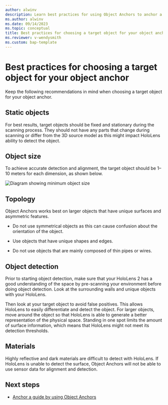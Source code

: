 ```yaml
---
author: alwinv
description: Learn best practices for using Object Anchors to anchor a guide in Dynamics 365 Guides
ms.author: alwinv
ms.date: 09/14/2023
ms.topic: conceptual
title: Best practices for choosing a target object for your object anchor
ms.reviewer: v-wendysmith
ms.custom: bap-template
---
```


# Best practices for choosing a target object for your object anchor

Keep the following recommendations in mind when choosing a target object for your object anchor.

## Static objects

For best results, target objects should be fixed and stationary during the scanning process. They should not have any parts that change during scanning or differ from the 3D source model as this might impact HoloLens ability to detect the object.

## Object size

To achieve accurate detection and alignment, the target object should be 1–10 meters for each dimension, as shown below.

![Diagram showing minimum object size](media/AOA-object-size.PNG "Diagram showing minimum object size")

## Topology

Object Anchors works best on larger objects that have unique surfaces and asymmetric features.

- Do not use symmetrical objects as this can cause confusion about the orientation of the object.

- Use objects that have unique shapes and edges.

- Do not use objects that are mainly composed of thin pipes or wires.

## Object detection

Prior to starting object detection, make sure that your HoloLens 2 has a good understanding of the space by pre-scanning your environment before doing object detection. Look at the surrounding walls and unique objects with your HoloLens.

Then look at your target object to avoid false positives. This allows HoloLens to easily differentiate and detect the object. For larger objects, move around the object so that HoloLens is able to generate a better representation of the physical space. Standing in one spot limits the amount of surface information, which means that HoloLens might not meet its detection thresholds.

## Materials

Highly reflective and dark materials are difficult to detect with HoloLens. If HoloLens is unable to detect the surface, Object Anchors will not be able to use sensor data for alignment and detection.

## Next steps

- [Anchor a guide by using Object Anchors](pc-app-anchor-azure-object.md)